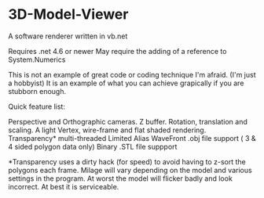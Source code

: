 # 3D-Model-Viewer
A software renderer written in vb.net 

Requires .net 4.6 or newer 
May require the adding of a reference to System.Numerics

This is not an example of great code or coding technique I'm afraid. (I'm just a hobbyist) It is an example of what you can achieve grapically if you are stubborn enough.

Quick feature list:

Perspective and Orthographic cameras.
Z buffer.
Rotation, translation and scaling.
A light
Vertex, wire-frame and flat shaded rendering.
Transparency*
multi-threaded
Limited Alias WaveFront .obj file support ( 3 & 4 sided polygon data only)
Binary .STL file suppport

*Transparency uses a dirty hack (for speed) to avoid having to z-sort the polygons each frame. Milage will vary depending on the model and various settings in the program. At worst the model will flicker badly and look incorrect. At best it is serviceable.

